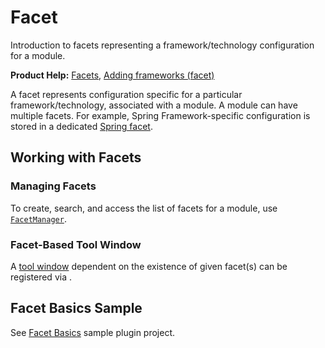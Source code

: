 <!-- Copyright 2000-2025 JetBrains s.r.o. and contributors. Use of this source code is governed by the Apache 2.0 license. -->

# Facet

<link-summary>Introduction to facets representing a framework/technology configuration for a module.</link-summary>

<tldr>

**Product Help:** [Facets](https://www.jetbrains.com/help/idea/facet-page.html), [Adding frameworks (facet)](https://www.jetbrains.com/help/idea/adding-support-for-frameworks-and-technologies.html)

</tldr>

A facet represents configuration specific for a particular framework/technology, associated with a module.
A module can have multiple facets.
For example, Spring Framework-specific configuration is stored in a dedicated [Spring facet](https://www.jetbrains.com/help/idea/spring-projects.html).

## Working with Facets

<include from="project.md" element-id="useWorkspaceModelAPI"/>

### Managing Facets

To create, search, and access the list of facets for a module, use [`FacetManager`](%gh-ic%/platform/lang-core/src/com/intellij/facet/FacetManager.java).

### Facet-Based Tool Window

A [tool window](tool_windows.md) dependent on the existence of given facet(s) can be registered
via <include from="snippets.topic" element-id="ep"><var name="ep" value="com.intellij.facet.toolWindow"/></include>.

## Facet Basics Sample

See [Facet Basics](%gh-sdk-samples-master%/facet_basics) sample plugin project.
